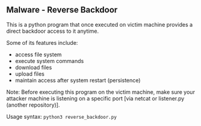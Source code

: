 ## Malware - Reverse Backdoor

This is a python program that once executed on victim machine provides a direct backdoor access to it anytime.

Some of its features include:
- access file system
- execute system commands
- download files
- upload files
- maintain access after system restart (persistence)

Note: Before executing this program on the victim machine, make sure your attacker machine is listening on a specific port [via netcat or listener.py (another repository)].

Usage syntax: ````python3 reverse_backdoor.py````
